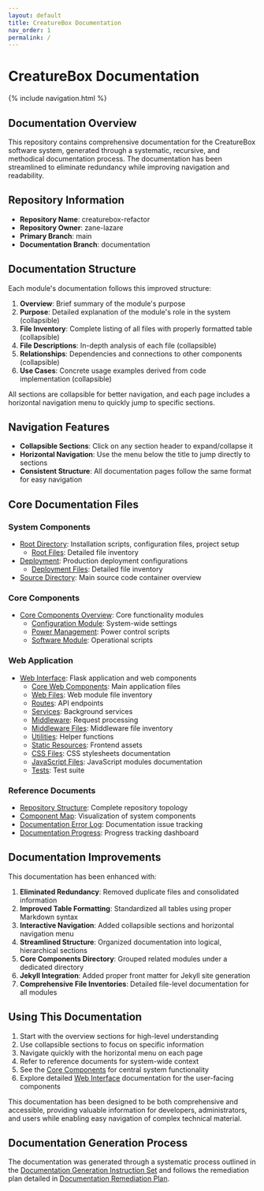 ```yaml
---
layout: default
title: CreatureBox Documentation
nav_order: 1
permalink: /
---
```


# CreatureBox Documentation

{% include navigation.html %}

## Documentation Overview
This repository contains comprehensive documentation for the CreatureBox software system, generated through a systematic, recursive, and methodical documentation process. The documentation has been streamlined to eliminate redundancy while improving navigation and readability.

## Repository Information
- **Repository Name**: creaturebox-refactor
- **Repository Owner**: zane-lazare
- **Primary Branch**: main
- **Documentation Branch**: documentation

## Documentation Structure
Each module's documentation follows this improved structure:

1. **Overview**: Brief summary of the module's purpose
2. **Purpose**: Detailed explanation of the module's role in the system (collapsible)
3. **File Inventory**: Complete listing of all files with properly formatted table (collapsible)
4. **File Descriptions**: In-depth analysis of each file (collapsible)
5. **Relationships**: Dependencies and connections to other components (collapsible)
6. **Use Cases**: Concrete usage examples derived from code implementation (collapsible)

All sections are collapsible for better navigation, and each page includes a horizontal navigation menu to quickly jump to specific sections.

## Navigation Features
- **Collapsible Sections**: Click on any section header to expand/collapse it
- **Horizontal Navigation**: Use the menu below the title to jump directly to sections
- **Consistent Structure**: All documentation pages follow the same format for easy navigation

## Core Documentation Files

### System Components
- [Root Directory](./root.md): Installation scripts, configuration files, project setup
  - [Root Files](./root-files.md): Detailed file inventory
- [Deployment](./deployment.md): Production deployment configurations
  - [Deployment Files](./deployment-files.md): Detailed file inventory
- [Source Directory](./src.md): Main source code container overview

### Core Components
- [Core Components Overview](./core-components/index.md): Core functionality modules
  - [Configuration Module](./core-components/configuration.md): System-wide settings
  - [Power Management](./core-components/power-management.md): Power control scripts
  - [Software Module](./core-components/software-module.md): Operational scripts

### Web Application
- [Web Interface](./web-interface.md): Flask application and web components
  - [Core Web Components](./web-interface/core.md): Main application files
  - [Web Files](./src-web-files.md): Web module file inventory
  - [Routes](./web-interface/routes.md): API endpoints
  - [Services](./web-interface/services.md): Background services
  - [Middleware](./web-interface/middleware.md): Request processing
  - [Middleware Files](./src-web-middleware-files.md): Middleware file inventory
  - [Utilities](./web-interface/utils.md): Helper functions
  - [Static Resources](./web-interface/static.md): Frontend assets
  - [CSS Files](./src-web-static-css.md): CSS stylesheets documentation
  - [JavaScript Files](./src-web-static-js.md): JavaScript modules documentation
  - [Tests](./web-interface/tests.md): Test suite

### Reference Documents
- [Repository Structure](./repository-manifest.md): Complete repository topology
- [Component Map](./component-map.md): Visualization of system components
- [Documentation Error Log](./documentation-error-log.md): Documentation issue tracking
- [Documentation Progress](./documentation-progress.json): Progress tracking dashboard

## Documentation Improvements
This documentation has been enhanced with:

1. **Eliminated Redundancy**: Removed duplicate files and consolidated information
2. **Improved Table Formatting**: Standardized all tables using proper Markdown syntax
3. **Interactive Navigation**: Added collapsible sections and horizontal navigation menu
4. **Streamlined Structure**: Organized documentation into logical, hierarchical sections
5. **Core Components Directory**: Grouped related modules under a dedicated directory
6. **Jekyll Integration**: Added proper front matter for Jekyll site generation
7. **Comprehensive File Inventories**: Detailed file-level documentation for all modules

## Using This Documentation
1. Start with the overview sections for high-level understanding
2. Use collapsible sections to focus on specific information
3. Navigate quickly with the horizontal menu on each page
4. Refer to reference documents for system-wide context
5. See the [Core Components](./core-components/index.md) for central system functionality
6. Explore detailed [Web Interface](./web-interface.md) documentation for the user-facing components

This documentation has been designed to be both comprehensive and accessible, providing valuable information for developers, administrators, and users while enabling easy navigation of complex technical material.

## Documentation Generation Process
The documentation was generated through a systematic process outlined in the [Documentation Generation Instruction Set](./documentation-instructions.md) and follows the remediation plan detailed in [Documentation Remediation Plan](./CreatureBox%20Documentation%20Remediation%20Plan.md).
